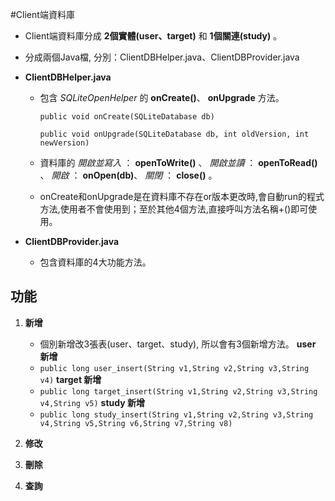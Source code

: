 #Client端資料庫

*   Client端資料庫分成 **2個實體(user、target)** 和 **1個關連(study)** 。
*   分成兩個Java檔, 分別：ClientDBHelper.java、ClientDBProvider.java
*   **ClientDBHelper.java**
    
    + 包含 _SQLiteOpenHelper_ 的 __onCreate()__、 __onUpgrade__ 方法。

        `public void onCreate(SQLiteDatabase db)`

        `public void onUpgrade(SQLiteDatabase db, int oldVersion, int newVersion)`


    + 資料庫的 *開啟並寫入* ： __openToWrite()__ 、 *開啟並讀* ： __openToRead()__ 、
    	      *開啟* ： __onOpen(db)__、  *關閉* ： __close()__ 。
    
    + onCreate和onUpgrade是在資料庫不存在or版本更改時,會自動run的程式方法,使用者不會使用到；至於其他4個方法,直接呼叫方法名稱+()即可使用。

*   **ClientDBProvider.java**
    
    + 包含資料庫的4大功能方法。
    
## 功能

1.  __新增__
    * 個別新增改3張表(user、target、study), 所以會有3個新增方法。
     **user 新增**
    * `public long user_insert(String v1,String v2,String v3,String v4)`
     **target 新增**
    * `public long target_insert(String v1,String v2,String v3,String v4,String v5)`
     **study 新增**
    * `public long study_insert(String v1,String v2,String v3,String v4,String v5,String v6,String v7,String v8)`
2.  __修改__

3.  __刪除__

4.  __查詢__
